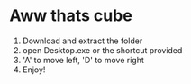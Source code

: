 # Aww thats cube
 
1. Download and extract the folder
2. open Desktop.exe or the shortcut provided
3. 'A' to move left, 'D' to move right
4. Enjoy!
